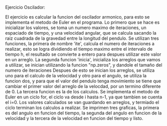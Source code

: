 Ejercicio Oscilador:

El ejercicio es calcular la funcion del oscilador armonico, para esto se implementa el metodo de Euler en el programa. Lo primero que se hace es inicializar los valores, se toma un numero maximo de iteraciones, un espaciado de tiempo, y una velocidad angular, que se calcula sacando la raiz cuadrada de la gravedad entre la longitud del pendulo.
Se utilizan tres funciones, la primera de nombre 'ite', calcula el numero de iteraciones a realizar, esto se logra dividiendo el tiempo maximo entre el intervalo de tiempo h, el resultado se convierte a entero para despues utilizar este valor en un arreglo.
La segunda funcion 'inicia', inicializa los arreglos que vamos a utilizar, se inician utilizando la funcion "np.zeros", y dandole el tamaño del numero de iteraciones
Despues de esto se inician los arreglos, se utiliza uno para el calculo de la velocidad y otro para el angulo, se utiliza la funcion dos, y para que el valor del pendulo tenga movimiento se tiene que cambiar el primer valor del arreglo de la velocdad, por un termino diferente de 0.
La tercera funcion es la de los calculos. Se implementa el metodo de Euler en un ciclo for, el ciclo va desde i hasta n-1, ya que tambien se cuenta el i=0. Los valores calculados se van guardando en arreglos, y termiado el ciclo terminan los calculos a realizar.
Se imprimen tres graficas, la primera es del angulo en funcion del tiempo, la segunda del angulo en funcion de la velocidad y la tercera de la velocidad en funcion del tiempo y listo. 
